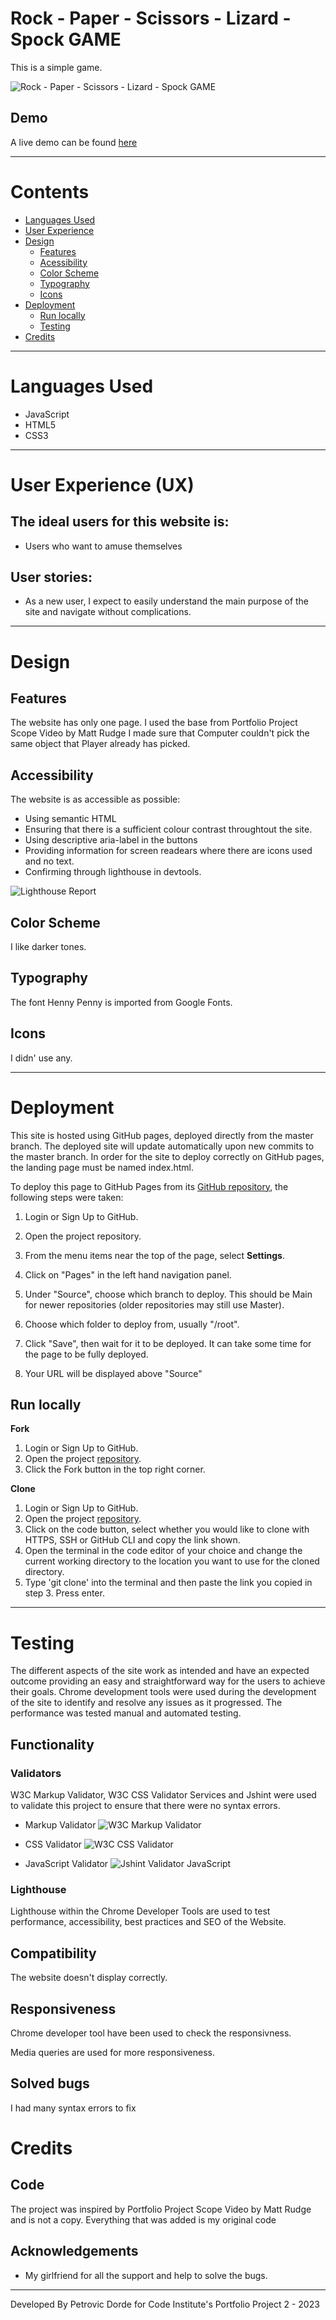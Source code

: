 # Rock - Paper - Scissors - Lizard - Spock  GAME

This is a simple game. 

![Rock - Paper - Scissors - Lizard - Spock  GAME](assets/images/game.png)


## Demo

A live demo can be found [here](https://dorde-petrovic.github.io/rpsls-game/)

- - -

# Contents
* [Languages Used](#languages-used)
* [User Experience](#user-experience-ux)
* [Design](#design)
  * [Features](#features)
  * [Acessibility](#accessibility)
  * [Color Scheme](#color-scheme)
  * [Typography](#typography)
  * [Icons](#icons)
* [Deployment](#deployment)
  * [Run locally](#run-locally)
  * [Testing](#testing)
* [Credits](#credits)

- - - 

# Languages Used
* JavaScript
* HTML5
* CSS3
- - - 

# User Experience (UX)

## The ideal users for this website is:
* Users who want to amuse themselves


## User stories:
* As a new user, I expect to easily understand the main purpose of the site and navigate without complications.


- - -
# Design


## Features

The website has only one page. I used the base from Portfolio Project Scope Video by Matt Rudge
I made sure that Computer couldn't pick the same object that Player already has picked.

## Accessibility
The website is as accessible as possible:
- Using semantic HTML
- Ensuring that there is a sufficient colour contrast throughtout the site.
- Using descriptive aria-label in the buttons
- Providing information for screen readears where there are icons used and no text.
- Confirming through lighthouse in devtools.


![Lighthouse Report](assets/images/lighthouse.png)

## Color Scheme
I like darker tones.

## Typography
The font Henny Penny is imported from Google Fonts.

## Icons
I didn' use any.

- - -
# Deployment
This site is hosted using GitHub pages, deployed directly from the master branch. The deployed site will update automatically upon new commits to the master branch. In order for the site to deploy correctly on GitHub pages, the landing page must be named index.html.

To deploy this page to GitHub Pages from its [GitHub repository](https://github.com/Dorde-Petrovic/rpsls-game/), the following steps were taken: 
1. Login or Sign Up to GitHub.
2. Open the project repository.
3. From the menu items near the top of the page, select **Settings**.


4. Click on "Pages" in the left hand navigation panel.
5. Under "Source", choose which branch to deploy. This should be Main for newer repositories (older repositories may still use Master).
6. Choose which folder to deploy from, usually "/root".
7. Click "Save", then wait for it to be deployed. 
It can take some time for the page to be fully deployed.
8. Your URL will be displayed above "Source"

## Run locally
**Fork**
1. Login or Sign Up to GitHub.
2. Open the project [repository](https://github.com/Dorde-Petrovic/rpsls-game/).
3. Click the Fork button in the top right corner.

**Clone**
1. Login or Sign Up to GitHub.
2. Open the project [repository](https://github.com/Dorde-Petrovic/rpsls-game/).
3. Click on the code button, select whether you would like to clone with HTTPS, SSH or GitHub CLI and copy the link shown.
4. Open the terminal in the code editor of your choice and change the current working directory to the location you want to use for the cloned directory.
5. Type 'git clone' into the terminal and then paste the link you copied in step 3. Press enter.


---
# Testing 
The different aspects of the site work as intended and have an expected outcome providing an easy and straightforward way for the users to achieve their goals.
Chrome development tools were used during the development of the site to identify and resolve any issues as it progressed.
The performance was tested manual and automated testing.

## Functionality
### Validators
W3C Markup Validator, W3C CSS Validator Services and Jshint  were used to validate this project to ensure that there were no syntax errors.
- Markup Validator
![W3C Markup Validator](assets/images/W3.png)

- CSS Validator
![W3C CSS Validator](assets/images/W3C-CSS.png)

- JavaScript Validator
![Jshint Validator JavaScript](assets/images/Javascript.png)

### Lighthouse 
Lighthouse within the Chrome Developer Tools are used to test performance, accessibility, best practices and SEO of the Website.


## Compatibility
The website doesn't display correctly. 

## Responsiveness
Chrome developer tool have been used to check the responsivness. 

Media queries are used for more responsiveness.

## Solved bugs
I had many syntax errors to fix


# Credits
## Code
The project was inspired by Portfolio Project Scope Video by Matt Rudge and is not a copy. Everything that was added is my original code


## Acknowledgements

* My girlfriend for all the support and help to solve the bugs.


- - - 

Developed By Petrovic Dorde for Code Institute's Portfolio Project 2 - 2023
